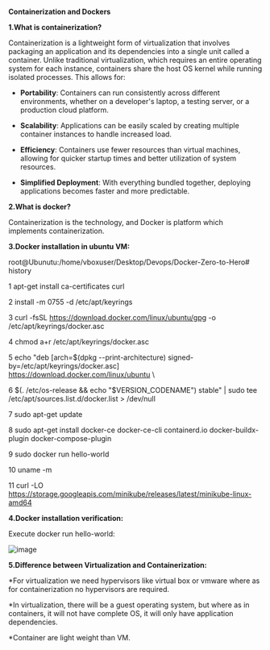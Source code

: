 **Containerization and Dockers**

**1.What is containerization?**

Containerization is a lightweight form of virtualization that involves
packaging an application and its dependencies into a single unit called
a container. Unlike traditional virtualization, which requires an entire
operating system for each instance, containers share the host OS kernel
while running isolated processes. This allows for:

- **Portability**: Containers can run consistently across different
  environments, whether on a developer\'s laptop, a testing server, or a
  production cloud platform.

- **Scalability**: Applications can be easily scaled by creating
  multiple container instances to handle increased load.

- **Efficiency**: Containers use fewer resources than virtual machines,
  allowing for quicker startup times and better utilization of system
  resources.

- **Simplified Deployment**: With everything bundled together, deploying
  applications becomes faster and more predictable.

**2.What is docker?**

Containerization is the technology, and Docker is platform which
implements containerization.

**3.Docker installation in ubuntu VM:**

root@Ubunutu:/home/vboxuser/Desktop/Devops/Docker-Zero-to-Hero# history

1 apt-get install ca-certificates curl

2 install -m 0755 -d /etc/apt/keyrings

3 curl -fsSL https://download.docker.com/linux/ubuntu/gpg -o
/etc/apt/keyrings/docker.asc

4 chmod a+r /etc/apt/keyrings/docker.asc

5 echo \"deb \[arch=\$(dpkg \--print-architecture)
signed-by=/etc/apt/keyrings/docker.asc\]
https://download.docker.com/linux/ubuntu \\

6 \$(. /etc/os-release && echo \"\$VERSION_CODENAME\") stable\" \| sudo
tee /etc/apt/sources.list.d/docker.list \> /dev/null

7 sudo apt-get update

8 sudo apt-get install docker-ce docker-ce-cli containerd.io
docker-buildx-plugin docker-compose-plugin

9 sudo docker run hello-world

10 uname -m

11 curl -LO
<https://storage.googleapis.com/minikube/releases/latest/minikube-linux-amd64>

**4.Docker installation verification:**

Execute docker run hello-world:

![image](https://github.com/user-attachments/assets/e0e69aa5-9d6e-41b9-b340-0d82e197334f)


**5.Difference between Virtualization and Containerization:**

\*For virtualization we need hypervisors like virtual box or vmware
where as for containerization no hypervisors are required.

\*In virtualization, there will be a guest operating system, but where
as in containers, it will not have complete OS, it will only have
application dependencies.

\*Container are light weight than VM.
